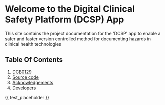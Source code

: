 # Welcome to the Digital Clinical Safety Platform (DCSP) App

This site contains the project documentation for the 'DCSP' app to enable a safer 
and faster version controlled method for documenting hazards in clinical health
technologies

## Table Of Contents

1. [DCB0129](DCB0129/index.md)
2. [Source code](code/index.md)
3. [Acknowledgements](acknowledgements.md)
4. [Developers](developers.md)

{{ test_placeholder }}